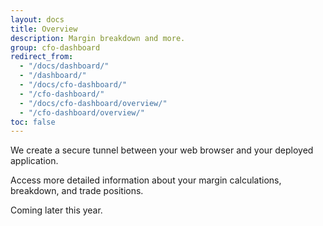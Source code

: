```yaml
---
layout: docs
title: Overview
description: Margin breakdown and more.
group: cfo-dashboard
redirect_from:
  - "/docs/dashboard/"
  - "/dashboard/"
  - "/docs/cfo-dashboard/"
  - "/cfo-dashboard/"
  - "/docs/cfo-dashboard/overview/"
  - "/cfo-dashboard/overview/"
toc: false
---
```


We create a secure tunnel between your web browser and your deployed application.

Access more detailed information about your margin calculations, breakdown, and trade positions.

Coming later this year.